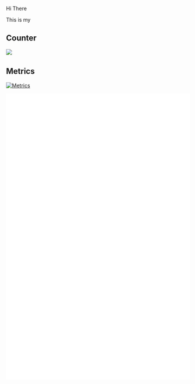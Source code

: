 Hi There 

This is my 
## Counter
![](https://komarev.com/ghpvc/?username=zxce3)

## Metrics
[![Metrics](https://github.com/Zxce3/Zxce3/actions/workflows/activity.yml/badge.svg)](https://github.com/Zxce3/Zxce3/actions/workflows/activity.yml)

![Metrics](github-metrics.svg)
